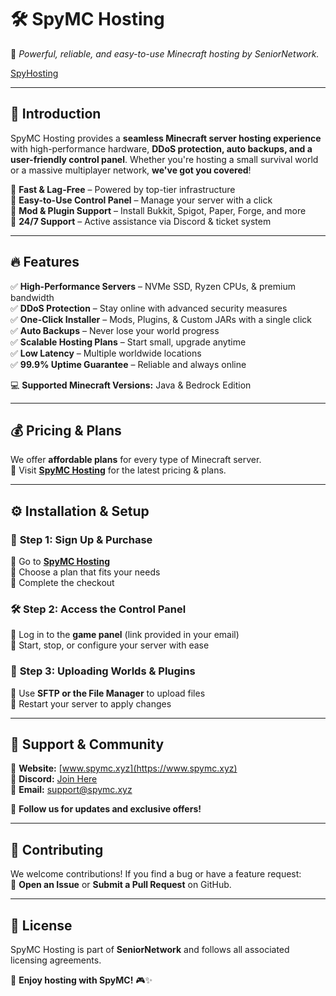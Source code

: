 # 🛠️ **SpyMC Hosting**  
🚀 *Powerful, reliable, and easy-to-use Minecraft hosting by SeniorNetwork.*  

[SpyHosting](https://www.spymc.xyz/hosting)  

---

## 📌 **Introduction**  
SpyMC Hosting provides a **seamless Minecraft server hosting experience** with high-performance hardware, **DDoS protection, auto backups, and a user-friendly control panel**. Whether you're hosting a small survival world or a massive multiplayer network, **we've got you covered**!  

🔹 **Fast & Lag-Free** – Powered by top-tier infrastructure  
🔹 **Easy-to-Use Control Panel** – Manage your server with a click  
🔹 **Mod & Plugin Support** – Install Bukkit, Spigot, Paper, Forge, and more  
🔹 **24/7 Support** – Active assistance via Discord & ticket system  

---

## 🔥 **Features**  
✅ **High-Performance Servers** – NVMe SSD, Ryzen CPUs, & premium bandwidth  
✅ **DDoS Protection** – Stay online with advanced security measures  
✅ **One-Click Installer** – Mods, Plugins, & Custom JARs with a single click  
✅ **Auto Backups** – Never lose your world progress  
✅ **Scalable Hosting Plans** – Start small, upgrade anytime  
✅ **Low Latency** – Multiple worldwide locations  
✅ **99.9% Uptime Guarantee** – Reliable and always online  

💻 **Supported Minecraft Versions:** Java & Bedrock Edition  

---

## 💰 **Pricing & Plans**  
We offer **affordable plans** for every type of Minecraft server.  
📌 Visit **[SpyMC Hosting](https://www.spymc.xyz/hosting)** for the latest pricing & plans.  

---

## ⚙️ **Installation & Setup**  
### 🚀 **Step 1: Sign Up & Purchase**  
🔹 Go to **[SpyMC Hosting](https://www.spymc.xyz/hosting)**  
🔹 Choose a plan that fits your needs  
🔹 Complete the checkout  

### 🛠️ **Step 2: Access the Control Panel**  
🔹 Log in to the **game panel** (link provided in your email)  
🔹 Start, stop, or configure your server with ease  

### 📂 **Step 3: Uploading Worlds & Plugins**  
🔹 Use **SFTP or the File Manager** to upload files  
🔹 Restart your server to apply changes   

---

## 🤝 **Support & Community**  
🔹 **Website:** [www.spymc.xyz](https://www.spymc.xyz)  
🔹 **Discord:** [Join Here](https://discord.spymc.xyz)  
🔹 **Email:** support@spymc.xyz  

📢 **Follow us for updates and exclusive offers!**  

---

## 🚀 **Contributing**  
We welcome contributions! If you find a bug or have a feature request:  
📌 **Open an Issue** or **Submit a Pull Request** on GitHub.  

---

## 📜 **License**  
SpyMC Hosting is part of **SeniorNetwork** and follows all associated licensing agreements.  

👀 **Enjoy hosting with SpyMC!** 🎮✨
